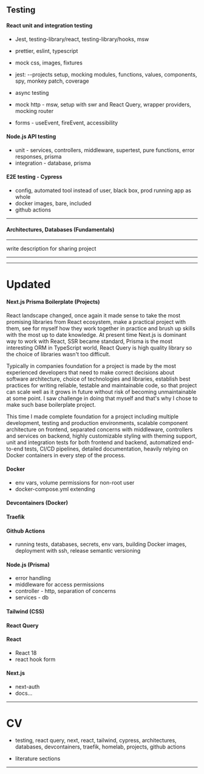 ## Testing

#### React unit and integration testing

- Jest, testing-library/react, testing-library/hooks, msw
- prettier, eslint, typescript
- mock css, images, fixtures

- jest: --projects setup, mocking modules, functions, values, components, spy, monkey patch, coverage
- async testing
- mock http - msw, setup with swr and React Query, wrapper providers, mocking router
- forms - useEvent, fireEvent, accessibility

#### Node.js API testing

- unit - services, controllers, middleware, supertest, pure functions, error responses, prisma
- integration - database, prisma

#### E2E testing - Cypress

- config, automated tool instead of user, black box, prod running app as whole
- docker images, bare, included
- github actions

---

#### Architectures, Databases (Fundamentals)

---

write description for sharing project

---

---

# Updated

#### Next.js Prisma Boilerplate (Projects)

React landscape changed, once again it made sense to take the most promising libraries from React ecosystem, make a practical project with them, see for myself how they work together in practice and brush up skills with the most up to date knowledge. At present time Next.js is dominant way to work with React, SSR became standard, Prisma is the most interesting ORM in TypeScript world, React Query is high quality library so the choice of libraries wasn't too difficult.

Typically in companies foundation for a project is made by the most experienced developers that need to make correct decisions about software architecture, choice of technologies and libraries, establish best practices for writing reliable, testable and maintainable code, so that project can scale well as it grows in future without risk of becoming unmaintainable at some point. I saw challenge in doing that myself and that's why I chose to make such base boilerplate project.

This time I made complete foundation for a project including multiple development, testing and production environments, scalable component architecture on frontend, separated concerns with middleware, controllers and services on backend, highly customizable styling with theming support, unit and integration tests for both frontend and backend, automatized end-to-end tests, CI/CD pipelines, detailed documentation, heavily relying on Docker containers in every step of the process.

#### Docker

- env vars, volume permissions for non-root user
- docker-compose.yml extending

#### Devcontainers (Docker)

#### Traefik

#### Github Actions

- running tests, databases, secrets, env vars, building Docker images, deployment with ssh, release semantic versioning

#### Node.js (Prisma)

- error handling
- middleware for access permissions
- controller - http, separation of concerns
- services - db

#### Tailwind (CSS)

#### React Query

#### React

- React 18
- react hook form

#### Next.js

- next-auth
- docs...

---

# CV

- testing, react query, next, react, tailwind, cypress, architectures, databases, devcontainers, traefik, homelab, projects, github actions

- literature sections

---
